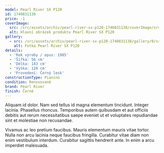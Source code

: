 ```yaml
---
model: Pearl River SX P120
id: 1740831138
price: -1
coverImage:
  src: /src/assets/archiv/pearl-river-sx-p120-1740831138/coverImage/src.jpg
  alt: Hlavní obrázek produktu Pearl River SX P120
gallery:
  - src: /src/assets/archiv/pearl-river-sx-p120-1740831138/gallery/0/src.jpg
    alt: Fotka Pearl River SX P120
details:
  - 'Rok výroby / opus: 1985'
  - 'Šířka: 56 cm'
  - 'Délka: 143 cm'
  - 'Výška: 120 cm'
  - 'Provedení: Černý lesk'
constructionType: Pianino
condition: Renovované
brand: Pearl River
finish: Černé
---
```

Aliquam id dolor. Nam sed tellus id magna elementum tincidunt. Integer lacinia. Phasellus rhoncus. Temporibus autem quibusdam et aut officiis debitis aut rerum necessitatibus saepe eveniet ut et voluptates repudiandae sint et molestiae non recusandae.

Vivamus ac leo pretium faucibus. Mauris elementum mauris vitae tortor. Nulla non arcu lacinia neque faucibus fringilla. Curabitur vitae diam non enim vestibulum interdum. Curabitur sagittis hendrerit ante. In enim a arcu imperdiet malesuada.
